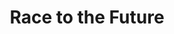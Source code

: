 ---
title: 'Race to the Future'
type: "Bachelor's internship"
description: "My bachelor's research internship with the focus on conducting a literature study on existing possibilities within the domain of reinforcement learning and autonomous driving."
duration: "7 months"
teamSize: 3
headerImg: '/assets/img/projects/race-to-the-future/rttf.gif'
slug: 'race-to-the-future'
labelText: ['Research', "PXL-Digital"]
labelIcons: ['🔍', '🎓']
---